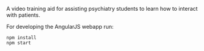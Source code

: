 A video training aid for assisting psychiatry students to learn how to interact
with patients.

For developing the AngularJS webapp run:

    npm install
    npm start
